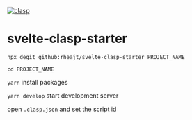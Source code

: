 [![clasp](https://img.shields.io/badge/built%20with-clasp-4285f4.svg)](https://github.com/google/clasp)

# svelte-clasp-starter

`npx degit github:rheajt/svelte-clasp-starter PROJECT_NAME`

`cd PROJECT_NAME`

`yarn` install packages

`yarn develop` start development server

open `.clasp.json` and set the script id
